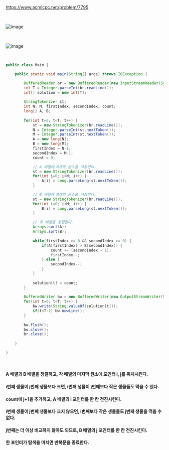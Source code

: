 https://www.acmicpc.net/problem/7795

<br>   

![image](https://github.com/last-child/CODING_TEST/assets/98595054/a4714528-7b48-4a6e-af64-a563aa8be945)

<br>   

![image](https://github.com/last-child/CODING_TEST/assets/98595054/30668847-810f-450e-adca-dfbbe8d709ba)

<br>   

```java
public class Main {

    public static void main(String[] args) throws IOException {

        BufferedReader br = new BufferedReader(new InputStreamReader(System.in));
        int T = Integer.parseInt(br.readLine());
        int[] solution = new int[T];
        
        StringTokenizer st;
        int N, M, firstIndex, secondIndex, count;
        long[] A, B;
        
        for(int t=0; t<T; t++) {
            st = new StringTokenizer(br.readLine());
            N = Integer.parseInt(st.nextToken());
            M = Integer.parseInt(st.nextToken());
            A = new long[N];
            B = new long[M];
            firstIndex = N-1;
            secondIndex = M-1;
            count = 0;

            // A 배열에 N개의 원소를 저장한다.
            st = new StringTokenizer(br.readLine());
            for(int i=0; i<N; i++) {
                A[i] = Long.parseLong(st.nextToken());
            }

            // B 배열에 M개의 원소를 저장한다.
            st = new StringTokenizer(br.readLine());
            for(int i=0; i<M; i++) {
                B[i] = Long.parseLong(st.nextToken());
            }

            // 두 배열을 정렬한다.
            Arrays.sort(A);
            Arrays.sort(B);
            
            while(firstIndex >= 0 && secondIndex >= 0) {
                if(A[firstIndex] > B[secondIndex]) {
                    count += (secondIndex + 1);
                    firstIndex--;
                } else {
                    secondIndex--;
                }
            }
            
            solution[t] = count;
        }
        
        BufferedWriter bw = new BufferedWriter(new OutputStreamWriter(System.out));
        for(int t=0; t<T; t++) {
            bw.write(String.valueOf(solution[t]));
            if(t<T-1) bw.newLine();
        }
        
        bw.flush();
        bw.close();
        br.close();
    
    }

}
```

<br>   

#### A 배열과 B 배열을 정렬하고, 각 배열의 마지막 원소에 포인터 i, j를 위치시킨다.
#### i번째 생물이 j번째 생물보다 크면, i번째 생물이 j번째보다 작은 생물들도 먹을 수 있다.
#### count에 j+1을 추가하고, A 배열의 i 포인터를 한 칸 전진시킨다.
#### i번째 생물이 j번째 생물보다 크지 않으면, i번째보다 작은 생물들도 j번째 생물을 먹을 수 없다.
#### j번째는 더 이상 비교하지 않아도 되므로, B 배열의 j 포인터를 한 칸 전진시킨다.
#### 한 포인터가 탐색을 마치면 반복문을 종료한다.

